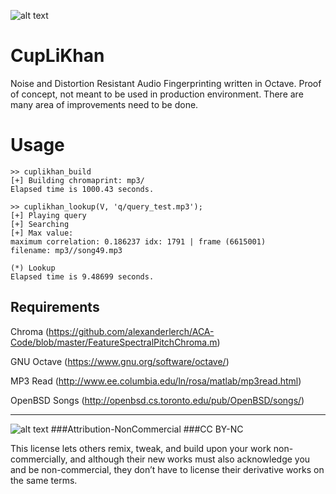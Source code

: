 ![alt text](https://raw.githubusercontent.com/soundbooze/soundbooze-feature/master/uduk.png "UDUK")

# CupLiKhan
Noise and Distortion Resistant Audio Fingerprinting written in Octave. Proof of concept, not meant to be used in production environment. There are many area of improvements need to be done.

# Usage

```
>> cuplikhan_build
[+] Building chromaprint: mp3/
Elapsed time is 1000.43 seconds.

>> cuplikhan_lookup(V, 'q/query_test.mp3');
[+] Playing query
[+] Searching
[+] Max value:
maximum correlation: 0.186237 idx: 1791 | frame (6615001)
filename: mp3//song49.mp3

(*) Lookup
Elapsed time is 9.48699 seconds.

```

## Requirements

Chroma
(https://github.com/alexanderlerch/ACA-Code/blob/master/FeatureSpectralPitchChroma.m)

GNU Octave
(https://www.gnu.org/software/octave/)

MP3 Read
(http://www.ee.columbia.edu/ln/rosa/matlab/mp3read.html)

OpenBSD Songs
(http://openbsd.cs.toronto.edu/pub/OpenBSD/songs/)
___

![alt text](https://licensebuttons.net/l/by-nc/3.0/88x31.png "Creative Commons")
###Attribution-NonCommercial 
###CC BY-NC

This license lets others remix, tweak, and build upon your work non-commercially, and although their new works must also acknowledge you and be non-commercial, they don’t have to license their derivative works on the same terms.
